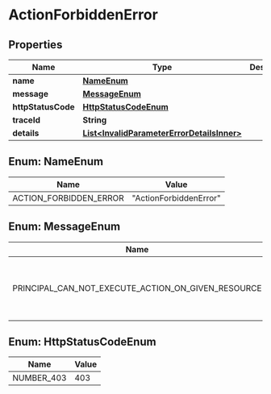 # ActionForbiddenError

## Properties

| Name               | Type                                                                                      | Description | Notes      |
| ------------------ | ----------------------------------------------------------------------------------------- | ----------- | ---------- |
| **name**           | [**NameEnum**](#NameEnum)                                                                 |             |            |
| **message**        | [**MessageEnum**](#MessageEnum)                                                           |             |            |
| **httpStatusCode** | [**HttpStatusCodeEnum**](#HttpStatusCodeEnum)                                             |             |            |
| **traceId**        | **String**                                                                                |             |            |
| **details**        | [**List&lt;InvalidParameterErrorDetailsInner&gt;**](InvalidParameterErrorDetailsInner.md) |             | [optional] |

## Enum: NameEnum

| Name                   | Value                            |
| ---------------------- | -------------------------------- |
| ACTION_FORBIDDEN_ERROR | &quot;ActionForbiddenError&quot; |

## Enum: MessageEnum

| Name                                               | Value                                                          |
| -------------------------------------------------- | -------------------------------------------------------------- |
| PRINCIPAL_CAN_NOT_EXECUTE_ACTION_ON_GIVEN_RESOURCE | &quot;Principal can not execute action on given resource&quot; |

## Enum: HttpStatusCodeEnum

| Name       | Value |
| ---------- | ----- |
| NUMBER_403 | 403   |

